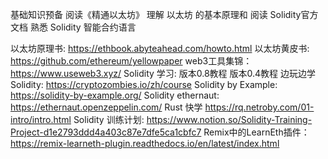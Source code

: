 基础知识预备
阅读《精通以太坊》 理解 以太坊 的基本原理和 阅读 Solidity官方文档 熟悉 Solidity 智能合约语言

以太坊原理书: https://ethbook.abyteahead.com/howto.html
以太坊黄皮书: https://github.com/ethereum/yellowpaper
web3工具集锦：https://www.useweb3.xyz/
Solidity 学习:
版本0.8教程
版本0.4教程
边玩边学Solidity: https://cryptozombies.io/zh/course
Solidity by Example: https://solidity-by-example.org/
Solidity ethernaut: https://ethernaut.openzeppelin.com/
Rust 快学 https://rq.netroby.com/01-intro/intro.html
Solidity 训练计划: https://www.notion.so/Solidity-Training-Project-d1e2793ddd4a403c87e7dfe5ca1cbfc7
Remix中的LearnEth插件：https://remix-learneth-plugin.readthedocs.io/en/latest/index.html